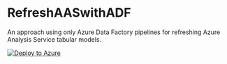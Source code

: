 # RefreshAASwithADF
An approach using only Azure Data Factory pipelines for refreshing Azure Analysis Service tabular models.

[![Deploy to Azure](https://aka.ms/deploytoazurebutton)](https://portal.azure.com/#create/Microsoft.Template/uri/https%3A%2F%2Fraw.githubusercontent.com%2Fjondobrzeniecki%2FRefreshAASwithADF%2Fblob%2Fmaster%2Farm_template.json)
